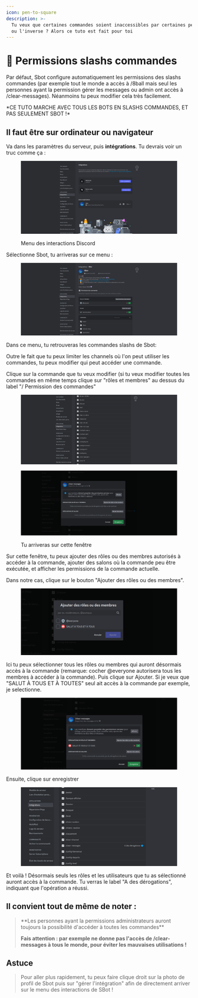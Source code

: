 ```yaml
---
icon: pen-to-square
description: >-
  Tu veux que certaines commandes soient inaccessibles par certaines personnes,
  ou l'inverse ? Alors ce tuto est fait pour toi
---
```


# 🔘 Permissions slashs commandes

Par défaut, Sbot configure automatiquement les permissions des slashs commandes (par exemple tout le monde a accès à /8ball mais seul les personnes ayant la permission gérer les messages ou admin ont accès à /clear-messages). Néanmoins tu peux modifier cela très facilement.

\*CE TUTO MARCHE AVEC TOUS LES BOTS EN SLASHS COMMANDES, ET PAS SEULEMENT SBOT !\*

## Il faut être sur ordinateur ou navigateur

Va dans les paramètres du serveur, puis **intégrations**. Tu devrais voir un truc comme ça :

<figure><img src="../.gitbook/assets/interactions-permissions-1.png" alt="Menu des interactions Discord" width="563"><figcaption><p>Menu des interactions Discord</p></figcaption></figure>

Sélectionne Sbot, tu arriveras sur ce menu :

<figure><img src="../.gitbook/assets/interactions-permissions-2.png" alt=""><figcaption></figcaption></figure>

Dans ce menu, tu retrouveras les commandes slashs de Sbot:

Outre le fait que tu peux limiter les channels où l'on peut utiliser les commandes, tu peux modifier qui peut accéder une commande.

Clique sur la commande que tu veux modifier (si tu veux modifier toutes les commandes en même temps clique sur "rôles et membres" au dessus du label "/ Permission des commandes"

<figure><img src="../.gitbook/assets/interactions-permissions-3.png" alt=""><figcaption></figcaption></figure>

<figure><img src="../.gitbook/assets/interactions-permissions-4.png" alt=""><figcaption><p>Tu arriveras sur cette fenêtre</p></figcaption></figure>

Sur cette fenêtre, tu peux ajouter des rôles ou des membres autorisés à accéder à la commande, ajouter des salons où la commande peu être exécutée, et afficher les permissions de la commande actuelle.

Dans notre cas, clique sur le bouton "Ajouter des rôles ou des membres".

<figure><img src="../.gitbook/assets/interactions-permissions-5.png" alt=""><figcaption></figcaption></figure>

Ici tu peux sélectionner tous les rôles ou membres qui auront désormais accès à la commande (remarque: cocher @everyone autorisera tous les membres à accéder à la commande). Puis clique sur Ajouter. Si je veux que "SALUT À TOUS ET À TOUTES" seul ait accès à la commande par exemple, je selectionne.

<figure><img src="../.gitbook/assets/interactions-permissions-6.png" alt=""><figcaption></figcaption></figure>

Ensuite, clique sur enregistrer

<figure><img src="../.gitbook/assets/interactions-permissions-7.png" alt=""><figcaption></figcaption></figure>

Et voilà ! Désormais seuls les rôles et les utilisateurs que tu as sélectionné auront accès à la commande. Tu verras le label "A des dérogations", indiquant que l'opération a réussi.

## Il convient tout de même de noter :

> \*\*Les personnes ayant la permissions administrateurs auront toujours la possibilité d'accéder à toutes les commandes\*\*
>
> **Fais attention : par exemple ne donne pas l'accès de /clear-messages à tous le monde, pour éviter les mauvaises utilisations !**

## Astuce

> Pour aller plus rapidement, tu peux faire clique droit sur la photo de profil de Sbot puis sur "gérer l'intégration" afin de directement arriver sur le menu des interactions de SBot !
